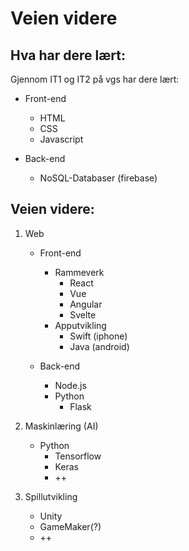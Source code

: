# Veien videre

## Hva har dere lært:

Gjennom IT1 og IT2 på vgs har dere lært:

- Front-end
  - HTML
  - CSS
  - Javascript


- Back-end
  - NoSQL-Databaser (firebase)

## Veien videre:

1. Web

   - Front-end
     - Rammeverk
       - React
       - Vue
       - Angular
       - Svelte
     - Apputvikling
       - Swift (iphone)
       - Java  (android)

   - Back-end
     - Node.js
     - Python
       - Flask


2. Maskinlæring (AI)

   - Python
       - Tensorflow
       - Keras
       - ++

3. Spillutvikling
    - Unity
    - GameMaker(?)
    - ++

